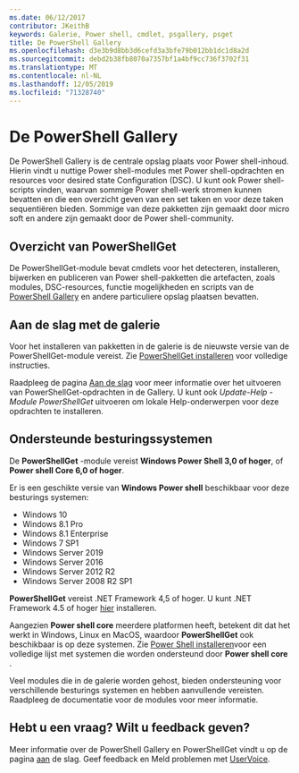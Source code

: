 ```yaml
---
ms.date: 06/12/2017
contributor: JKeithB
keywords: Galerie, Power shell, cmdlet, psgallery, psget
title: De PowerShell Gallery
ms.openlocfilehash: d3e3b9d8bb3d6cefd3a3bfe79b012bb1dc1d8a2d
ms.sourcegitcommit: debd2b38fb8070a7357bf1a4bf9cc736f3702f31
ms.translationtype: MT
ms.contentlocale: nl-NL
ms.lasthandoff: 12/05/2019
ms.locfileid: "71328740"
---
```

# <a name="the-powershell-gallery"></a>De PowerShell Gallery

De PowerShell Gallery is de centrale opslag plaats voor Power shell-inhoud. Hierin vindt u nuttige Power shell-modules met Power shell-opdrachten en resources voor desired state Configuration (DSC).
U kunt ook Power shell-scripts vinden, waarvan sommige Power shell-werk stromen kunnen bevatten en die een overzicht geven van een set taken en voor deze taken sequentiëren bieden. Sommige van deze pakketten zijn gemaakt door micro soft en andere zijn gemaakt door de Power shell-community.

## <a name="powershellget-overview"></a>Overzicht van PowerShellGet

De PowerShellGet-module bevat cmdlets voor het detecteren, installeren, bijwerken en publiceren van Power shell-pakketten die artefacten, zoals modules, DSC-resources, functie mogelijkheden en scripts van de [PowerShell Gallery](https://www.PowerShellGallery.com) en andere particuliere opslag plaatsen bevatten.

## <a name="getting-started-with-the-gallery"></a>Aan de slag met de galerie

Voor het installeren van pakketten in de galerie is de nieuwste versie van de PowerShellGet-module vereist.
Zie [PowerShellGet installeren](installing-psget.md) voor volledige instructies.

Raadpleeg de pagina [Aan de slag](getting-started.md) voor meer informatie over het uitvoeren van PowerShellGet-opdrachten in de Gallery. U kunt ook *Update-Help -Module PowerShellGet* uitvoeren om lokale Help-onderwerpen voor deze opdrachten te installeren.

## <a name="supported-operating-systems"></a>Ondersteunde besturingssystemen

De **PowerShellGet** -module vereist **Windows Power Shell 3,0 of hoger**, of **Power shell Core 6,0 of hoger**.

Er is een geschikte versie van **Windows Power shell** beschikbaar voor deze besturings systemen:

- Windows 10
- Windows 8.1 Pro
- Windows 8.1 Enterprise
- Windows 7 SP1
- Windows Server 2019
- Windows Server 2016
- Windows Server 2012 R2
- Windows Server 2008 R2 SP1

**PowerShellGet** vereist .NET Framework 4,5 of hoger. U kunt .NET Framework 4.5 of hoger [hier](https://msdn.microsoft.com/library/5a4x27ek.aspx) installeren.

Aangezien **Power shell core** meerdere platformen heeft, betekent dit dat het werkt in Windows, Linux en MacOS, waardoor **PowerShellGet** ook beschikbaar is op deze systemen. Zie [Power Shell installeren](/powershell/scripting/setup/installing-powershell)voor een volledige lijst met systemen die worden ondersteund door **Power shell core** .

Veel modules die in de galerie worden gehost, bieden ondersteuning voor verschillende besturings systemen en hebben aanvullende vereisten. Raadpleeg de documentatie voor de modules voor meer informatie.

## <a name="got-a-question-have-feedback"></a>Hebt u een vraag? Wilt u feedback geven?

Meer informatie over de PowerShell Gallery en PowerShellGet vindt u op de pagina [aan](getting-started.md) de slag. Geef feedback en Meld problemen met [UserVoice](http://windowsserver.uservoice.com/forums/301869-powershell).
